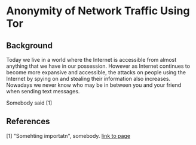 # Anonymity of Network Traffic Using Tor

## Background
Today we live in a world where the Internet is accessible from almost anything that we have in our possession. However as Internet continues to become more expansive and accessible, the attacks on people using the Internet by spying on and stealing their information also increases. Nowadays we never know who may be in between you and your friend when sending text messages.



Somebody said [1]

## References

[1] "Somehting importatn", somebody. [link to page](http://somepage.txt)
